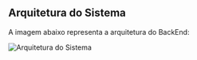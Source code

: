 ## Arquitetura do Sistema

A imagem abaixo representa a arquitetura do BackEnd: 

![Arquitetura do Sistema](https://i.ibb.co/7PB6vG4/Sem-t-tulo-2025-02-12-1844-excalidraw.png)
